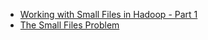 

- [Working with Small Files in Hadoop - Part 1](http://inquidia.com/news-and-info/working-small-files-hadoop-part-1)
- [The Small Files Problem](http://blog.cloudera.com/blog/2009/02/the-small-files-problem/)

